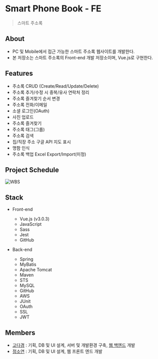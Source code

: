 # Smart Phone Book - FE

> 스마트 주소록

## About
- PC 및 Mobile에서 접근 가능한 스마트 주소록 웹사이트를 개발한다.
- 본 저장소는 스마트 주소록의 Front-end 개발 저장소이며, Vue.js로 구현한다.

## Features
- 주소록 CRUD (Create/Read/Update/Delete)
- 주소록 추가/수정 시 중복/유사 연락처 정리
- 주소록 즐겨찾기 순서 변경
- 주소록 전화/이메일
- 소셜 로그인(OAuth)
- 사진 업로드
- 주소록 즐겨찾기
- 주소록 태그(그룹)
- 주소록 검색
- 집/직장 주소 구글 API 지도 표시
- 명함 인식
- 주소록 백업 Excel Export/Import(미정)


## Project Schedule
![WBS](https://user-images.githubusercontent.com/33195744/45584601-9c243000-b911-11e8-9656-2e8415095783.png)

## Stack
- Front-end
    - Vue.js (v3.0.3)
    - JavaScript
    - Sass
    - Jest
    - GitHub
    
- Back-end
    - Spring
    - MyBatis
    - Apache Tomcat
    - Maven
    - STS
    - MySQL
    - GitHub
    - AWS
    - JUnit
    - OAuth
    - SSL
    - JWT

## Members
- [고다경](https://github.com/koda93) : 기획, DB 및 UI 설계, 서버 및 개발환경 구축, [웹 백엔드](https://github.com/koda93/SmartPhoneBook_BE) 개발
- [정소연](https://github.com/JESS2) : 기획, DB 및 UI 설계, 웹 프론트 엔드 개발
